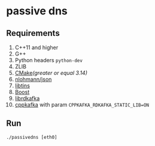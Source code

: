 # passive dns

## Requirements
1. C++11 and higher
1. G++
1. Python headers `python-dev`
1. ZLIB
1. [CMake](https://cmake.org/download/ )*(greater or equal 3.14)*
1. [nlohmann/json](https://github.com/nlohmann/json.git)
1. [libtins](https://github.com/mfontanini/libtins.git)
1. [Boost](https://dl.bintray.com/boostorg/release/)
1. [librdkafka](https://github.com/edenhill/librdkafka.git)
1. [cppkafka](https://github.com/mfontanini/cppkafka.git) with param `CPPKAFKA_RDKAFKA_STATIC_LIB=ON`


## Run
`./passivedns [eth0]`
